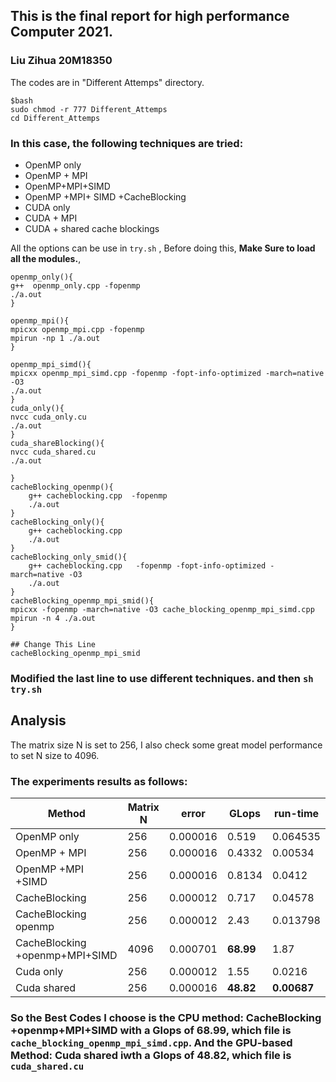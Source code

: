 ## This is the final report for high performance Computer 2021.        

### Liu Zihua 20M18350
The codes are in "Different Attemps" directory.
```
$bash 
sudo chmod -r 777 Different_Attemps
cd Different_Attemps
```
### In this case, the following techniques are tried:  
* OpenMP only
* OpenMP + MPI
* OpenMP+MPI+SIMD
* OpenMP +MPI+ SIMD +CacheBlocking
* CUDA only
* CUDA + MPI   
* CUDA + shared cache blockings
    
All the options can be use in `try.sh` , Before doing this, **Make Sure to load all the modules.**,    
```
openmp_only(){
g++  openmp_only.cpp -fopenmp  
./a.out
}

openmp_mpi(){
mpicxx openmp_mpi.cpp -fopenmp
mpirun -np 1 ./a.out
}

openmp_mpi_simd(){
mpicxx openmp_mpi_simd.cpp -fopenmp -fopt-info-optimized -march=native -O3
./a.out
}
cuda_only(){
nvcc cuda_only.cu
./a.out
}
cuda_shareBlocking(){
nvcc cuda_shared.cu  
./a.out

}
cacheBlocking_openmp(){
    g++ cacheblocking.cpp  -fopenmp
    ./a.out
}
cacheBlocking_only(){
    g++ cacheblocking.cpp  
    ./a.out
}
cacheBlocking_only_smid(){
    g++ cacheblocking.cpp   -fopenmp -fopt-info-optimized -march=native -O3
    ./a.out
}
cacheBlocking_openmp_mpi_smid(){
mpicxx -fopenmp -march=native -O3 cache_blocking_openmp_mpi_simd.cpp 
mpirun -n 4 ./a.out
}

## Change This Line
cacheBlocking_openmp_mpi_smid

```   
### Modified the last line to use different techniques. and then `sh try.sh`  


## **Analysis**  
The matrix size N is set to 256, I also check some great model performance to set N size to 4096.  

### The experiments results as follows:  

|  Method   | Matrix N  |error   | GLops |run-time |      
|  ----  | ----  |----  | ----  |----  |
| OpenMP only | 256 |0.000016 | 0.519 |0.064535 |
| OpenMP + MPI | 256 |0.000016  |  0.4332|0.00534 |
| OpenMP +MPI +SIMD | 256 |0.000016   |0.8134 |0.0412 |
| CacheBlocking | 256 |0.000012  | 0.717 |0.04578 |
| CacheBlocking openmp | 256 |0.000012  | 2.43 |0.013798 |
| CacheBlocking +openmp+MPI+SIMD | 4096 |0.000701  | **68.99** |1.87 |
| Cuda only| 256 |0.000012  | 1.55 |0.0216 |
| Cuda shared| 256 |0.000016  | **48.82** |**0.00687** |     
  

  ### So the Best Codes I  choose is the CPU method: **CacheBlocking +openmp+MPI+SIMD**  with a Glops of **68.99**, which file is `cache_blocking_openmp_mpi_simd.cpp`.   And the GPU-based Method: **Cuda shared** iwth a Glops of 48.82, which file is `cuda_shared.cu`
